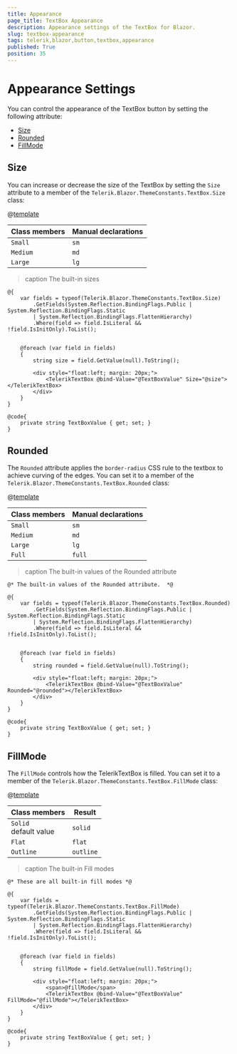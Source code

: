 ```yaml
---
title: Appearance
page_title: TextBox Appearance
description: Appearance settings of the TextBox for Blazor.
slug: textbox-appearance
tags: telerik,blazor,button,textbox,appearance
published: True
position: 35
---
```


# Appearance Settings

You can control the appearance of the TextBox button by setting the following attribute:

* [Size](#size)
* [Rounded](#rounded)
* [FillMode](#fillmode)


## Size

You can increase or decrease the size of the TextBox by setting the `Size` attribute to a member of the `Telerik.Blazor.ThemeConstants.TextBox.Size` class:

@[template](/_contentTemplates/common/parameters-table-styles.md#table-layout)

| Class members | Manual declarations |
|------------|--------|
|`Small` |`sm`|
|`Medium`|`md`|
|`Large`|`lg`|

>caption The built-in sizes

````CSHTML
@{
    var fields = typeof(Telerik.Blazor.ThemeConstants.TextBox.Size)
        .GetFields(System.Reflection.BindingFlags.Public | System.Reflection.BindingFlags.Static
        | System.Reflection.BindingFlags.FlattenHierarchy)
        .Where(field => field.IsLiteral && !field.IsInitOnly).ToList();


    @foreach (var field in fields)
    {
        string size = field.GetValue(null).ToString();
        
        <div style="float:left; margin: 20px;">
            <TelerikTextBox @bind-Value="@TextBoxValue" Size="@size"></TelerikTextBox>
        </div>
    }
}

@code{
    private string TextBoxValue { get; set; }
}
````

## Rounded

The `Rounded` attribute applies the `border-radius` CSS rule to the textbox to achieve curving of the edges. You can set it to a member of the `Telerik.Blazor.ThemeConstants.TextBox.Rounded` class:

@[template](/_contentTemplates/common/parameters-table-styles.md#table-layout)

| Class members | Manual declarations |
|------------|--------|
|`Small` |`sm`|
|`Medium`|`md`|
|`Large`|`lg`|
|`Full`|`full`|

>caption The built-in values of the Rounded attribute

````CSHTML
@* The built-in values of the Rounded attribute.  *@

@{
    var fields = typeof(Telerik.Blazor.ThemeConstants.TextBox.Rounded)
        .GetFields(System.Reflection.BindingFlags.Public | System.Reflection.BindingFlags.Static
        | System.Reflection.BindingFlags.FlattenHierarchy)
        .Where(field => field.IsLiteral && !field.IsInitOnly).ToList();


    @foreach (var field in fields)
    {
        string rounded = field.GetValue(null).ToString();
        
        <div style="float:left; margin: 20px;">
            <TelerikTextBox @bind-Value="@TextBoxValue" Rounded="@rounded"></TelerikTextBox>
        </div>
    }
}

@code{
    private string TextBoxValue { get; set; }
}
````

## FillMode

The `FillMode` controls how the TelerikTextBox is filled. You can set it to a member of the `Telerik.Blazor.ThemeConstants.TextBox.FillMode` class:

@[template](/_contentTemplates/common/parameters-table-styles.md#table-layout)

| Class members | Result |
|------------|--------|
|`Solid` <br /> default value|`solid`|
|`Flat`|`flat`|
|`Outline`|`outline`|

>caption The built-in Fill modes

````CSHTML
@* These are all built-in fill modes *@

@{
    var fields = typeof(Telerik.Blazor.ThemeConstants.TextBox.FillMode)
        .GetFields(System.Reflection.BindingFlags.Public | System.Reflection.BindingFlags.Static
        | System.Reflection.BindingFlags.FlattenHierarchy)
        .Where(field => field.IsLiteral && !field.IsInitOnly).ToList();


    @foreach (var field in fields)
    {
        string fillMode = field.GetValue(null).ToString();
        
        <div style="float:left; margin: 20px;">
            <span>@fillMode</span>
            <TelerikTextBox @bind-Value="@TextBoxValue" FillMode="@fillMode"></TelerikTextBox>
        </div>
    }
}

@code{
    private string TextBoxValue { get; set; }
}
````

